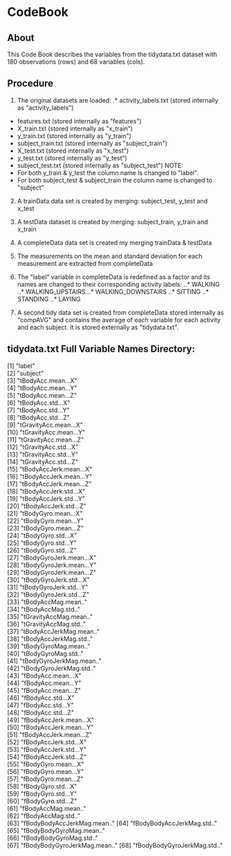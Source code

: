 # CodeBook

## About
This Code Book describes the variables from the tidydata.txt dataset with  180 observations (rows) and 68 variables (cols).

## Procedure
1. The original datasets are loaded:
  .* activity_labels.txt (stored internally as "activity_labels")
  * features.txt (stored internally as "features")
  * X_train.txt (stored internally as "x_train")
  * y_train.txt (stored internally as "y_train")
  * subject_train.txt (stored internally as "subject_train")
  * X_test.txt (stored internally as "x_test")
  * y_test.txt (stored internally as "y_test")
  * subject_test.txt (stored internally as "subject_test")
NOTE: 
* For both y_train & y_test the column name is changed to "label". 
* For both subject_test & subject_train the column name is changed to "subject"

2. A trainData data set is created by merging: subject_test, y_test and x_test

3. A testData dataset is created by merging: subject_train, y_train and x_train

4. A completeData data set is created my merging trainData & testData

5. The measurements on the mean and standard deviation for each measurement are extracted from completeData

6. The "label" variable in completeData is redefined as a factor and its names are changed to their corresponding activity labels:
..* WALKING
..* WALKING_UPSTAIRS
..* WALKING_DOWNSTAIRS
..* SITTING
..* STANDING
..* LAYING

7. A second tidy data set is created from completeData stored internally as "compAVG" and contains the average of each variable for each activity and each subject. It is stored externally as "tidydata.txt".

## tidydata.txt Full Variable Names Directory:
[1] "label"                      
 [2] "subject"                    
 [3] "tBodyAcc.mean...X"          
 [4] "tBodyAcc.mean...Y"          
 [5] "tBodyAcc.mean...Z"          
 [6] "tBodyAcc.std...X"           
 [7] "tBodyAcc.std...Y"           
 [8] "tBodyAcc.std...Z"           
 [9] "tGravityAcc.mean...X"       
[10] "tGravityAcc.mean...Y"       
[11] "tGravityAcc.mean...Z"       
[12] "tGravityAcc.std...X"        
[13] "tGravityAcc.std...Y"        
[14] "tGravityAcc.std...Z"        
[15] "tBodyAccJerk.mean...X"      
[16] "tBodyAccJerk.mean...Y"      
[17] "tBodyAccJerk.mean...Z"      
[18] "tBodyAccJerk.std...X"       
[19] "tBodyAccJerk.std...Y"       
[20] "tBodyAccJerk.std...Z"       
[21] "tBodyGyro.mean...X"         
[22] "tBodyGyro.mean...Y"         
[23] "tBodyGyro.mean...Z"         
[24] "tBodyGyro.std...X"          
[25] "tBodyGyro.std...Y"          
[26] "tBodyGyro.std...Z"          
[27] "tBodyGyroJerk.mean...X"     
[28] "tBodyGyroJerk.mean...Y"     
[29] "tBodyGyroJerk.mean...Z"     
[30] "tBodyGyroJerk.std...X"      
[31] "tBodyGyroJerk.std...Y"      
[32] "tBodyGyroJerk.std...Z"      
[33] "tBodyAccMag.mean.."         
[34] "tBodyAccMag.std.."          
[35] "tGravityAccMag.mean.."      
[36] "tGravityAccMag.std.."       
[37] "tBodyAccJerkMag.mean.."     
[38] "tBodyAccJerkMag.std.."      
[39] "tBodyGyroMag.mean.."        
[40] "tBodyGyroMag.std.."         
[41] "tBodyGyroJerkMag.mean.."    
[42] "tBodyGyroJerkMag.std.."     
[43] "fBodyAcc.mean...X"          
[44] "fBodyAcc.mean...Y"          
[45] "fBodyAcc.mean...Z"          
[46] "fBodyAcc.std...X"           
[47] "fBodyAcc.std...Y"           
[48] "fBodyAcc.std...Z"           
[49] "fBodyAccJerk.mean...X"      
[50] "fBodyAccJerk.mean...Y"      
[51] "fBodyAccJerk.mean...Z"      
[52] "fBodyAccJerk.std...X"       
[53] "fBodyAccJerk.std...Y"       
[54] "fBodyAccJerk.std...Z"       
[55] "fBodyGyro.mean...X"         
[56] "fBodyGyro.mean...Y"         
[57] "fBodyGyro.mean...Z"         
[58] "fBodyGyro.std...X"          
[59] "fBodyGyro.std...Y"          
[60] "fBodyGyro.std...Z"          
[61] "fBodyAccMag.mean.."         
[62] "fBodyAccMag.std.."          
[63] "fBodyBodyAccJerkMag.mean.." 
[64] "fBodyBodyAccJerkMag.std.."  
[65] "fBodyBodyGyroMag.mean.."    
[66] "fBodyBodyGyroMag.std.."     
[67] "fBodyBodyGyroJerkMag.mean.."
[68] "fBodyBodyGyroJerkMag.std.." 
